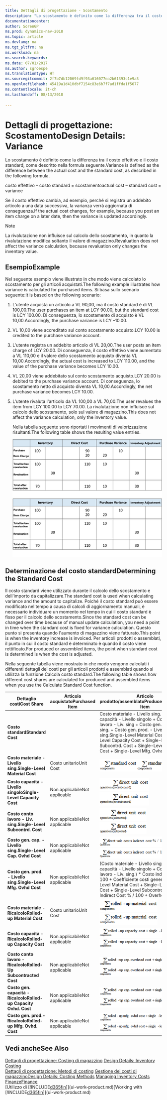 ```yaml
---
title: Dettagli di progettazione - Scostamento
description: "Lo scostamento è definito come la differenza tra il costo effettivo e il costo standard, come descritto nella formula seguente."
documentationcenter: 
author: SorenGP
ms.prod: dynamics-nav-2018
ms.topic: article
ms.devlang: na
ms.tgt_pltfrm: na
ms.workload: na
ms.search.keywords: 
ms.date: 07/01/2017
ms.author: sgroespe
ms.translationtype: HT
ms.sourcegitcommit: 2f7b7db12069fd9f93a616077ea2b61393c1e9a3
ms.openlocfilehash: 45419a1d410dbf7154c83e6b7f7ad1ffda1f5677
ms.contentlocale: it-ch
ms.lasthandoff: 08/13/2018

---
```

# <a name="design-details-variance"></a><span data-ttu-id="ae945-103">Dettagli di progettazione: Scostamento</span><span class="sxs-lookup"><span data-stu-id="ae945-103">Design Details: Variance</span></span>
<span data-ttu-id="ae945-104">Lo scostamento è definito come la differenza tra il costo effettivo e il costo standard, come descritto nella formula seguente.</span><span class="sxs-lookup"><span data-stu-id="ae945-104">Variance is defined as the difference between the actual cost and the standard cost, as described in the following formula.</span></span>  

 <span data-ttu-id="ae945-105">costo effettivo – costo standard = scostamento</span><span class="sxs-lookup"><span data-stu-id="ae945-105">actual cost – standard cost = variance</span></span>  

 <span data-ttu-id="ae945-106">Se il costo effettivo cambia, ad esempio, perché si registra un addebito articolo a una data successiva, la varianza verrà aggiornata di conseguenza.</span><span class="sxs-lookup"><span data-stu-id="ae945-106">If the actual cost changes, for example, because you post an item charge on a later date, then the variance is updated accordingly.</span></span>  

> [!NOTE]  
>  <span data-ttu-id="ae945-107">La rivalutazione non influisce sul calcolo dello scostamento, in quanto la rivalutazione modifica soltanto il valore di magazzino.</span><span class="sxs-lookup"><span data-stu-id="ae945-107">Revaluation does not affect the variance calculation, because revaluation only changes the inventory value.</span></span>  

## <a name="example"></a><span data-ttu-id="ae945-108">Esempio</span><span class="sxs-lookup"><span data-stu-id="ae945-108">Example</span></span>  
 <span data-ttu-id="ae945-109">Nel seguente esempio viene illustrato in che modo viene calcolato lo scostamento per gli articoli acquistati.</span><span class="sxs-lookup"><span data-stu-id="ae945-109">The following example illustrates how variance is calculated for purchased items.</span></span> <span data-ttu-id="ae945-110">Si basa sullo scenario seguente:</span><span class="sxs-lookup"><span data-stu-id="ae945-110">It is based on the following scenario:</span></span>  

1. <span data-ttu-id="ae945-111">L'utente acquista un articolo a VL 90,00, ma il costo standard è di VL 100,00.</span><span class="sxs-lookup"><span data-stu-id="ae945-111">The user purchases an item at LCY 90.00, but the standard cost is LCY 100.00.</span></span> <span data-ttu-id="ae945-112">Di conseguenza, lo scostamento di acquisto è VL 10,00.</span><span class="sxs-lookup"><span data-stu-id="ae945-112">Accordingly, the purchase variance is LCY –10.00.</span></span>  
2. <span data-ttu-id="ae945-113">VL 10,00 viene accreditato sul conto scostamento acquisto.</span><span class="sxs-lookup"><span data-stu-id="ae945-113">LCY 10.00 is credited to the purchase variance account.</span></span>  
3. <span data-ttu-id="ae945-114">L'utente registra un addebito articolo di VL 20,00.</span><span class="sxs-lookup"><span data-stu-id="ae945-114">The user posts an item charge of LCY 20.00.</span></span> <span data-ttu-id="ae945-115">Di conseguenza, il costo effettivo viene aumentato a VL 110,00 e il valore dello scostamento acquisto diventa VL 10,00.</span><span class="sxs-lookup"><span data-stu-id="ae945-115">Accordingly, the actual cost is increased to LCY 110.00, and the value of the purchase variance becomes LCY 10.00.</span></span>  
4. <span data-ttu-id="ae945-116">VL 20,00 viene addebitato sul conto scostamento acquisto.</span><span class="sxs-lookup"><span data-stu-id="ae945-116">LCY 20.00 is debited to the purchase variance account.</span></span> <span data-ttu-id="ae945-117">Di conseguenza, lo scostamento netto di acquisto diventa VL 10,00.</span><span class="sxs-lookup"><span data-stu-id="ae945-117">Accordingly, the net purchase variance becomes LCY 10.00.</span></span>  
5. <span data-ttu-id="ae945-118">L'utente rivaluta l'articolo da VL 100,00 a VL 70,00.</span><span class="sxs-lookup"><span data-stu-id="ae945-118">The user revalues the item from LCY 100.00 to LCY 70.00.</span></span> <span data-ttu-id="ae945-119">La rivalutazione non influisce sul calcolo dello scostamento, solo sul valore di magazzino.</span><span class="sxs-lookup"><span data-stu-id="ae945-119">This does not affect the variance calculation, only the inventory value.</span></span>  

   <span data-ttu-id="ae945-120">Nella tabella seguente sono riportati i movimenti di valorizzazione risultanti.</span><span class="sxs-lookup"><span data-stu-id="ae945-120">The following table shows the resulting value entries.</span></span>  

   <span data-ttu-id="ae945-121">![Calcolo scostamento acquisto](media/design_details_inventory_costing_11_purchase_variance.png "design_details_inventory_costing_11_purchase_variance")</span><span class="sxs-lookup"><span data-stu-id="ae945-121">![Purchase variance calculation](media/design_details_inventory_costing_11_purchase_variance.png "design_details_inventory_costing_11_purchase_variance")</span></span>  

## <a name="determining-the-standard-cost"></a><span data-ttu-id="ae945-122">Determinazione del costo standard</span><span class="sxs-lookup"><span data-stu-id="ae945-122">Determining the Standard Cost</span></span>  
 <span data-ttu-id="ae945-123">Il costo standard viene utilizzato durante il calcolo dello scostamento e dell'importo da capitalizzare.</span><span class="sxs-lookup"><span data-stu-id="ae945-123">The standard cost is used when calculating variance and the amount to capitalize.</span></span> <span data-ttu-id="ae945-124">Poiché il costo standard può essere modificato nel tempo a causa di calcoli di aggiornamento manuali, è necessario individuare un momento nel tempo in cui il costo standard è fisso per il calcolo dello scostamento.</span><span class="sxs-lookup"><span data-stu-id="ae945-124">Since the standard cost can be changed over time because of manual update calculation, you need a point in time when the standard cost is fixed for variance calculation.</span></span> <span data-ttu-id="ae945-125">Questo punto si presenta quando l'aumento di magazzino viene fatturato.</span><span class="sxs-lookup"><span data-stu-id="ae945-125">This point is when the inventory increase is invoiced.</span></span> <span data-ttu-id="ae945-126">Per articoli prodotti o assemblati, il punto in cui il costo standard è determinato è quando il costo viene rettificato.</span><span class="sxs-lookup"><span data-stu-id="ae945-126">For produced or assembled items, the point when standard cost is determined is when the cost is adjusted.</span></span>  

 <span data-ttu-id="ae945-127">Nella seguente tabella viene mostrato in che modo vengono calcolati i differenti dettagli dei costi per gli articoli prodotti e assemblati quando si utilizza la funzione Calcola costo standard.</span><span class="sxs-lookup"><span data-stu-id="ae945-127">The following table shows how different cost shares are calculated for produced and assembled items when you use the Calculate Standard Cost function.</span></span>  

|<span data-ttu-id="ae945-128">Dettaglio costi</span><span class="sxs-lookup"><span data-stu-id="ae945-128">Cost Share</span></span>|<span data-ttu-id="ae945-129">Articolo acquistato</span><span class="sxs-lookup"><span data-stu-id="ae945-129">Purchased Item</span></span>|<span data-ttu-id="ae945-130">Articolo prodotto/assemblato</span><span class="sxs-lookup"><span data-stu-id="ae945-130">Produced/Assembled Item</span></span>|  
|----------------|--------------------|------------------------------|  
|<span data-ttu-id="ae945-131">**Costo standard**</span><span class="sxs-lookup"><span data-stu-id="ae945-131">**Standard Cost**</span></span>||<span data-ttu-id="ae945-132">Costo materiale - Livello sing. + Costo capacità - Livello singolo + Costo conto lavoro - Liv. sing + Costo gen. cap. - Livello sing. + Costo gen. prod. - Livello sing.</span><span class="sxs-lookup"><span data-stu-id="ae945-132">Single-Level Material Cost + Single-Level Capacity Cost + Single-Level Subcontrd. Cost + Single-Level Cap. Ovhd. Cost + Single-Level Mfg. Ovhd. Cost</span></span>|  
|<span data-ttu-id="ae945-133">**Costo materiale - Livello sing.**</span><span class="sxs-lookup"><span data-stu-id="ae945-133">**Single-Level Material Cost**</span></span>|<span data-ttu-id="ae945-134">Costo unitario</span><span class="sxs-lookup"><span data-stu-id="ae945-134">Unit Cost</span></span>|<span data-ttu-id="ae945-135">![Equazione 1](media/design_details_inventory_costing_11_equation_1.png "design_details_inventory_costing_11_equation_1")</span><span class="sxs-lookup"><span data-stu-id="ae945-135">![Equation 1](media/design_details_inventory_costing_11_equation_1.png "design_details_inventory_costing_11_equation_1")</span></span>|  
|<span data-ttu-id="ae945-136">**Costo capacità - Livello singolo**</span><span class="sxs-lookup"><span data-stu-id="ae945-136">**Single-Level Capacity Cost**</span></span>|<span data-ttu-id="ae945-137">Non applicabile</span><span class="sxs-lookup"><span data-stu-id="ae945-137">Not applicable</span></span>|<span data-ttu-id="ae945-138">![Equazione 2](media/design_details_inventory_costing_11_equation_2.png "design_details_inventory_costing_11_equation_2")</span><span class="sxs-lookup"><span data-stu-id="ae945-138">![Equation 2](media/design_details_inventory_costing_11_equation_2.png "design_details_inventory_costing_11_equation_2")</span></span>|  
|<span data-ttu-id="ae945-139">**Costo conto lavoro - Liv. sing.**</span><span class="sxs-lookup"><span data-stu-id="ae945-139">**Single-Level Subcontrd. Cost**</span></span>|<span data-ttu-id="ae945-140">Non applicabile</span><span class="sxs-lookup"><span data-stu-id="ae945-140">Not applicable</span></span>|<span data-ttu-id="ae945-141">![Equazione 3](media/design_details_inventory_costing_11_equation_3.png "design_details_inventory_costing_11_equation_3")</span><span class="sxs-lookup"><span data-stu-id="ae945-141">![Equation 3](media/design_details_inventory_costing_11_equation_3.png "design_details_inventory_costing_11_equation_3")</span></span>|  
|<span data-ttu-id="ae945-142">**Costo gen. cap. - Livello sing.**</span><span class="sxs-lookup"><span data-stu-id="ae945-142">**Single-Level Cap. Ovhd Cost**</span></span>|<span data-ttu-id="ae945-143">Non applicabile</span><span class="sxs-lookup"><span data-stu-id="ae945-143">Not applicable</span></span>|<span data-ttu-id="ae945-144">![Equazione 4](media/design_details_inventory_costing_11_equation_4.png "design_details_inventory_costing_11_equation_4")</span><span class="sxs-lookup"><span data-stu-id="ae945-144">![Equation 4](media/design_details_inventory_costing_11_equation_4.png "design_details_inventory_costing_11_equation_4")</span></span>|  
|<span data-ttu-id="ae945-145">**Costo gen. prod. - Livello sing.**</span><span class="sxs-lookup"><span data-stu-id="ae945-145">**Single-Level Mfg. Ovhd Cost**</span></span>|<span data-ttu-id="ae945-146">Non applicabile</span><span class="sxs-lookup"><span data-stu-id="ae945-146">Not applicable</span></span>|<span data-ttu-id="ae945-147">(Costo materiale - Livello sing. + Costo capacità - Livello singolo + Costo conto lavoro - Liv. sing.) \* Costo indiretto % / 100 + Coefficiente costi generali</span><span class="sxs-lookup"><span data-stu-id="ae945-147">(Single-Level Material Cost + Single-Level Capacity Cost + Single-Level Subcontrd. Cost) \* Indirect Cost % / 100 + Overhead Rate</span></span>|  
|<span data-ttu-id="ae945-148">**Costo materiale - Ricalcolo**</span><span class="sxs-lookup"><span data-stu-id="ae945-148">**Rolled-up Material Cost**</span></span>|<span data-ttu-id="ae945-149">Costo unitario</span><span class="sxs-lookup"><span data-stu-id="ae945-149">Unit Cost</span></span>|<span data-ttu-id="ae945-150">![Equazione 5](media/design_details_inventory_costing_11_equation_5.png "design_details_inventory_costing_11_equation_5")</span><span class="sxs-lookup"><span data-stu-id="ae945-150">![Equation 5](media/design_details_inventory_costing_11_equation_5.png "design_details_inventory_costing_11_equation_5")</span></span>|  
|<span data-ttu-id="ae945-151">**Costo capacità - Ricalcolo**</span><span class="sxs-lookup"><span data-stu-id="ae945-151">**Rolled-up Capacity Cost**</span></span>|<span data-ttu-id="ae945-152">Non applicabile</span><span class="sxs-lookup"><span data-stu-id="ae945-152">Not applicable</span></span>|<span data-ttu-id="ae945-153">![Equazione 6](media/design_details_inventory_costing_11_equation_6.png "design_details_inventory_costing_11_equation_6")</span><span class="sxs-lookup"><span data-stu-id="ae945-153">![Equation 6](media/design_details_inventory_costing_11_equation_6.png "design_details_inventory_costing_11_equation_6")</span></span>|  
|<span data-ttu-id="ae945-154">**Costo conto lavoro - Ricalcolo**</span><span class="sxs-lookup"><span data-stu-id="ae945-154">**Rolled-Up Subcontracted Cost**</span></span>|<span data-ttu-id="ae945-155">Non applicabile</span><span class="sxs-lookup"><span data-stu-id="ae945-155">Not applicable</span></span>|<span data-ttu-id="ae945-156">![Equazione 7](media/design_details_inventory_costing_11_equation_7.png "design_details_inventory_costing_11_equation_7")</span><span class="sxs-lookup"><span data-stu-id="ae945-156">![Equation 7](media/design_details_inventory_costing_11_equation_7.png "design_details_inventory_costing_11_equation_7")</span></span>|  
|<span data-ttu-id="ae945-157">**Costo gen. capacità - Ricalcolo**</span><span class="sxs-lookup"><span data-stu-id="ae945-157">**Rolled-up Capacity Ovhd. Cost**</span></span>|<span data-ttu-id="ae945-158">Non applicabile</span><span class="sxs-lookup"><span data-stu-id="ae945-158">Not applicable</span></span>|<span data-ttu-id="ae945-159">![Equazione 8](media/design_details_inventory_costing_11_equation_8.png "design_details_inventory_costing_11_equation_8")</span><span class="sxs-lookup"><span data-stu-id="ae945-159">![Equation 8](media/design_details_inventory_costing_11_equation_8.png "design_details_inventory_costing_11_equation_8")</span></span>|  
|<span data-ttu-id="ae945-160">**Costo gen. prod.- Ricalcolo**</span><span class="sxs-lookup"><span data-stu-id="ae945-160">**Rolled-up Mfg. Ovhd. Cost**</span></span>|<span data-ttu-id="ae945-161">Non applicabile</span><span class="sxs-lookup"><span data-stu-id="ae945-161">Not applicable</span></span>|<span data-ttu-id="ae945-162">![Equazione 9](media/design_details_inventory_costing_11_equation_9.png "design_details_inventory_costing_11_equation_9")</span><span class="sxs-lookup"><span data-stu-id="ae945-162">![Equation 9](media/design_details_inventory_costing_11_equation_9.png "design_details_inventory_costing_11_equation_9")</span></span>|  

## <a name="see-also"></a><span data-ttu-id="ae945-163">Vedi anche</span><span class="sxs-lookup"><span data-stu-id="ae945-163">See Also</span></span>  
 <span data-ttu-id="ae945-164">[Dettagli di progettazione: Costing di magazzino](design-details-inventory-costing.md) </span><span class="sxs-lookup"><span data-stu-id="ae945-164">[Design Details: Inventory Costing](design-details-inventory-costing.md) </span></span>  
 <span data-ttu-id="ae945-165">[Dettagli di progettazione: Metodi di costing](design-details-costing-methods.md) [Gestione dei costi di magazzino](finance-manage-inventory-costs.md)</span><span class="sxs-lookup"><span data-stu-id="ae945-165">[Design Details: Costing Methods](design-details-costing-methods.md) [Managing Inventory Costs](finance-manage-inventory-costs.md)</span></span>  
 [<span data-ttu-id="ae945-166">Finanze</span><span class="sxs-lookup"><span data-stu-id="ae945-166">Finance</span></span>](finance.md)  
 <span data-ttu-id="ae945-167">[Utilizzo di [!INCLUDE[d365fin](includes/d365fin_md.md)]](ui-work-product.md)</span><span class="sxs-lookup"><span data-stu-id="ae945-167">[Working with [!INCLUDE[d365fin](includes/d365fin_md.md)]](ui-work-product.md)</span></span>

